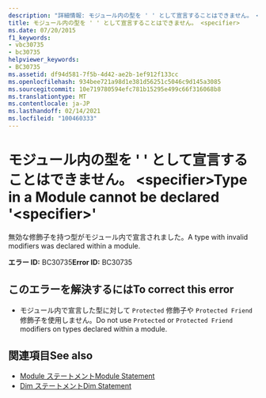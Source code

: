 ```yaml
---
description: "詳細情報: モジュール内の型を ' ' として宣言することはできません。 <specifier>"
title: モジュール内の型を ' ' として宣言することはできません。 <specifier>
ms.date: 07/20/2015
f1_keywords:
- vbc30735
- bc30735
helpviewer_keywords:
- BC30735
ms.assetid: df94d581-7f5b-4d42-ae2b-1ef912f133cc
ms.openlocfilehash: 934bee721a98d1e381d56251c5046c9d145a3085
ms.sourcegitcommit: 10e719780594efc781b15295e499c66f316068b8
ms.translationtype: MT
ms.contentlocale: ja-JP
ms.lasthandoff: 02/14/2021
ms.locfileid: "100460333"
---
```

# <a name="type-in-a-module-cannot-be-declared-specifier"></a><span data-ttu-id="296fd-103">モジュール内の型を ' ' として宣言することはできません。 \<specifier></span><span class="sxs-lookup"><span data-stu-id="296fd-103">Type in a Module cannot be declared '\<specifier>'</span></span>

<span data-ttu-id="296fd-104">無効な修飾子を持つ型がモジュール内で宣言されました。</span><span class="sxs-lookup"><span data-stu-id="296fd-104">A type with invalid modifiers was declared within a module.</span></span>  
  
 <span data-ttu-id="296fd-105">**エラー ID:** BC30735</span><span class="sxs-lookup"><span data-stu-id="296fd-105">**Error ID:** BC30735</span></span>  
  
## <a name="to-correct-this-error"></a><span data-ttu-id="296fd-106">このエラーを解決するには</span><span class="sxs-lookup"><span data-stu-id="296fd-106">To correct this error</span></span>  
  
- <span data-ttu-id="296fd-107">モジュール内で宣言した型に対して `Protected` 修飾子や `Protected Friend` 修飾子を使用しません。</span><span class="sxs-lookup"><span data-stu-id="296fd-107">Do not use `Protected` or `Protected Friend` modifiers on types declared within a module.</span></span>  
  
## <a name="see-also"></a><span data-ttu-id="296fd-108">関連項目</span><span class="sxs-lookup"><span data-stu-id="296fd-108">See also</span></span>

- [<span data-ttu-id="296fd-109">Module ステートメント</span><span class="sxs-lookup"><span data-stu-id="296fd-109">Module Statement</span></span>](../language-reference/statements/module-statement.md)
- [<span data-ttu-id="296fd-110">Dim ステートメント</span><span class="sxs-lookup"><span data-stu-id="296fd-110">Dim Statement</span></span>](../language-reference/statements/dim-statement.md)
